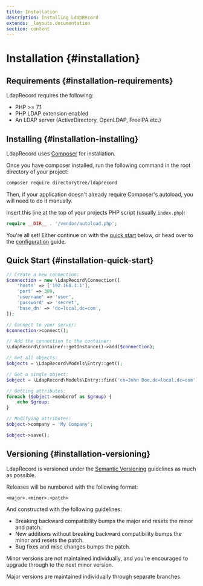 ```yaml
---
title: Installation
description: Installing LdapRecord
extends: _layouts.documentation
section: content
---
```


# Installation {#installation}

## Requirements {#installation-requirements}

LdapRecord requires the following:

- PHP >= 7.1
- PHP LDAP extension enabled
- An LDAP server (ActiveDirectory, OpenLDAP, FreeIPA etc.)

## Installing {#installation-installing}

LdapRecord uses [Composer](https://getcomposer.org) for installation.

Once you have composer installed, run the following command in the root directory of your project:

```bash
composer require directorytree/ldaprecord
```

Then, if your application doesn't already require Composer's autoload, you will need to do it manually.

Insert this line at the top of your projects PHP script (usually `index.php`):

```php
require __DIR__ . '/vendor/autoload.php';
```

You're all set! Either continue on with the [quick start](#quick-start) below, or head over to
the [configuration](/docs/configuration) guide.

## Quick Start {#installation-quick-start}

```php
// Create a new connection:
$connection = new \LdapRecord\Connection([
    'hosts' => ['192.168.1.1'],
    'port' => 389,
    'username' => 'user',
    'password' => 'secret',
    'base_dn' => 'dc=local,dc=com',
]);

// Connect to your server:
$connection->connect();

// Add the connection to the container:
\LdapRecord\Container::getInstance()->add($connection);

// Get all objects:
$objects = \LdapRecord\Models\Entry::get();

// Get a single object:
$object = \LdapRecord\Models\Entry::find('cn=John Doe,dc=local,dc=com');

// Getting attributes:
foreach ($object->memberof as $group) {
    echo $group;
}

// Modifying attributes:
$object->company = 'My Company';

$object->save();
```

## Versioning {#installation-versioning}

LdapRecord is versioned under the [Semantic Versioning](http://semver.org/) guidelines as much as possible.

Releases will be numbered with the following format:

`<major>.<minor>.<patch>`

And constructed with the following guidelines:

* Breaking backward compatibility bumps the major and resets the minor and patch.
* New additions without breaking backward compatibility bumps the minor and resets the patch.
* Bug fixes and misc changes bumps the patch.

Minor versions are not maintained individually, and you're encouraged to upgrade through to the next minor version.

Major versions are maintained individually through separate branches.
